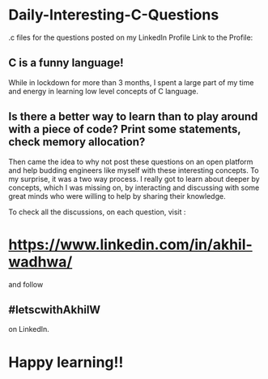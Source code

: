 # Daily-Interesting-C-Questions
.c files for the questions posted on my LinkedIn Profile
Link to the Profile: 


## C is a funny language!

While in lockdown for more than 3 months, I spent a large part of my time and energy in learning low level concepts of C language. 
## Is there a better way to learn than to play around with a piece of code? Print some statements, check memory allocation?

Then came the idea to why not post these questions on an open platform and help budding engineers like myself with these interesting concepts. To my surprise, it was a two way process. I really got to learn about deeper by concepts, which I was missing on, by interacting and discussing with some great minds who were willing to help by sharing their knowledge.

To check all the discussions, on each question, visit :

# https://www.linkedin.com/in/akhil-wadhwa/

and follow

## #letscwithAkhilW 

on LinkedIn.

# Happy learning!!

